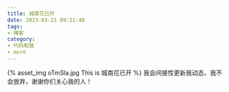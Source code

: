 ```yaml
---
title: 城南花已开
date: 2023-03-21 09:21:40
tags:
- 博客
category:
- 代码和我
- more
---
```

{% asset_img oTmSla.jpg This is 城南花已开 %}
我会间接性更新我动态，我不会放弃，谢谢你们关心我的人！